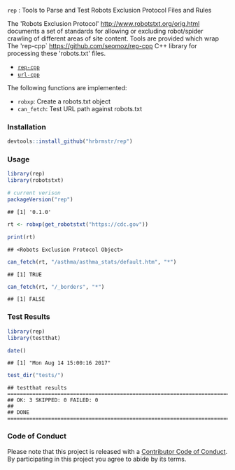 
`rep` : Tools to Parse and Test Robots Exclusion Protocol Files and Rules

The 'Robots Exclusion Protocol' <http://www.robotstxt.org/orig.html> documents a set of standards for allowing or excluding robot/spider crawling of different areas of site content. Tools are provided which wrap The 'rep-cpp\` <https://github.com/seomoz/rep-cpp> C++ library for processing these 'robots.txt' files.

-   [`rep-cpp`](https://github.com/seomoz/rep-cpp)
-   [`url-cpp`](https://github.com/seomoz/url-cpp)

The following functions are implemented:

-   `robxp`: Create a robots.txt object
-   `can_fetch`: Test URL path against robots.txt

### Installation

``` r
devtools::install_github("hrbrmstr/rep")
```

### Usage

``` r
library(rep)
library(robotstxt)

# current verison
packageVersion("rep")
```

    ## [1] '0.1.0'

``` r
rt <- robxp(get_robotstxt("https://cdc.gov"))

print(rt)
```

    ## <Robots Exclusion Protocol Object>

``` r
can_fetch(rt, "/asthma/asthma_stats/default.htm", "*")
```

    ## [1] TRUE

``` r
can_fetch(rt, "/_borders", "*")
```

    ## [1] FALSE

### Test Results

``` r
library(rep)
library(testthat)

date()
```

    ## [1] "Mon Aug 14 15:00:16 2017"

``` r
test_dir("tests/")
```

    ## testthat results ========================================================================================================
    ## OK: 3 SKIPPED: 0 FAILED: 0
    ## 
    ## DONE ===================================================================================================================

### Code of Conduct

Please note that this project is released with a [Contributor Code of Conduct](CONDUCT.md). By participating in this project you agree to abide by its terms.
